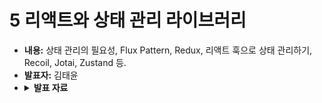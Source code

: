 # 5 리액트와 상태 관리 라이브러리
   - **내용:** 상태 관리의 필요성, Flux Pattern, Redux, 리액트 훅으로 상태 관리하기, Recoil, Jotai, Zustand 등.
   - **발표자:** 김태윤
   - <details>
      <summary><b>발표 자료</b></summary>
      <p>
         [5. 리액트와 상태 관리 라이브러리.pdf](https://github.com/user-attachments/files/21791685/5.pdf)
      </p>
   </details>
